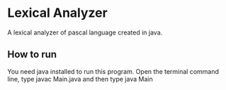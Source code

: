 # Lexical Analyzer

A lexical analyzer of pascal language created in java.

## How to run

You need java installed to run this program.
Open the terminal command line, type javac Main.java and then type java Main
